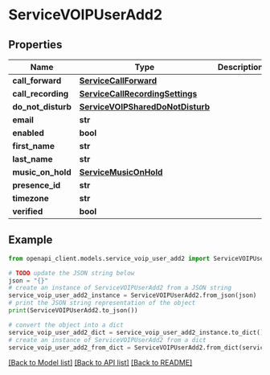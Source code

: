 # ServiceVOIPUserAdd2


## Properties

Name | Type | Description | Notes
------------ | ------------- | ------------- | -------------
**call_forward** | [**ServiceCallForward**](ServiceCallForward.md) |  | [optional] 
**call_recording** | [**ServiceCallRecordingSettings**](ServiceCallRecordingSettings.md) |  | [optional] 
**do_not_disturb** | [**ServiceVOIPSharedDoNotDisturb**](ServiceVOIPSharedDoNotDisturb.md) |  | [optional] 
**email** | **str** |  | 
**enabled** | **bool** |  | [optional] 
**first_name** | **str** |  | 
**last_name** | **str** |  | 
**music_on_hold** | [**ServiceMusicOnHold**](ServiceMusicOnHold.md) |  | [optional] 
**presence_id** | **str** |  | [optional] 
**timezone** | **str** |  | [optional] 
**verified** | **bool** |  | [optional] 

## Example

```python
from openapi_client.models.service_voip_user_add2 import ServiceVOIPUserAdd2

# TODO update the JSON string below
json = "{}"
# create an instance of ServiceVOIPUserAdd2 from a JSON string
service_voip_user_add2_instance = ServiceVOIPUserAdd2.from_json(json)
# print the JSON string representation of the object
print(ServiceVOIPUserAdd2.to_json())

# convert the object into a dict
service_voip_user_add2_dict = service_voip_user_add2_instance.to_dict()
# create an instance of ServiceVOIPUserAdd2 from a dict
service_voip_user_add2_from_dict = ServiceVOIPUserAdd2.from_dict(service_voip_user_add2_dict)
```
[[Back to Model list]](../README.md#documentation-for-models) [[Back to API list]](../README.md#documentation-for-api-endpoints) [[Back to README]](../README.md)


